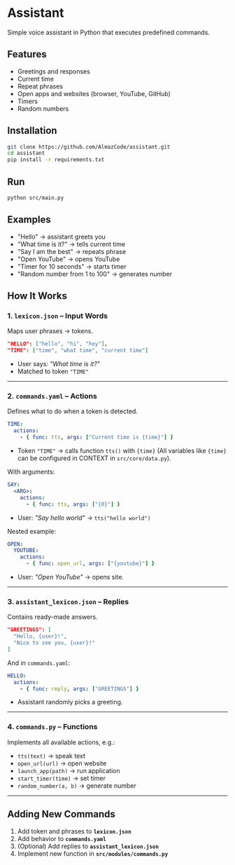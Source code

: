 # Assistant

Simple voice assistant in Python that executes predefined commands.

## Features
- Greetings and responses  
- Current time  
- Repeat phrases  
- Open apps and websites (browser, YouTube, GitHub)  
- Timers  
- Random numbers


## Installation
```bash
git clone https://github.com/AlmazCode/assistant.git
cd assistant
pip install -r requirements.txt
```

## Run
```bash
python src/main.py
```

## Examples

* "Hello" → assistant greets you
* "What time is it?" → tells current time
* "Say I am the best" → repeats phrase
* "Open YouTube" → opens YouTube
* "Timer for 10 seconds" → starts timer
* "Random number from 1 to 100" → generates number

## How It Works

### 1. `lexicon.json` – Input Words

Maps user phrases → tokens.

```json
"HELLO": ["hello", "hi", "hey"],
"TIME": ["time", "what time", "current time"]
```

* User says: *"What time is it?"*
* Matched to token `"TIME"`

---

### 2. `commands.yaml` – Actions

Defines what to do when a token is detected.

```yaml
TIME:
  actions:
    - { func: tts, args: ["Current time is {time}"] }
```

* Token `"TIME"` → calls function `tts()` with `{time}` (All variables like `{time}` can be configured in CONTEXT in `src/core/data.py`).

With arguments:

```yaml
SAY:
  <ARG>:
    actions:
      - { func: tts, args: ["{0}"] }
```

* User: *"Say hello world"* → `tts("hello world")`

Nested example:

```yaml
OPEN:
  YOUTUBE:
    actions:
      - { func: open_url, args: ["{youtube}"] }
```

* User: *"Open YouTube"* → opens site.

---

### 3. `assistant_lexicon.json` – Replies

Contains ready-made answers.

```json
"GREETINGS": [
  "Hello, {user}!",
  "Nice to see you, {user}!"
]
```

And in `commands.yaml`:

```yaml
HELLO:
  actions:
    - { func: reply, args: ["GREETINGS"] }
```

* Assistant randomly picks a greeting.

---

### 4. `commands.py` – Functions

Implements all available actions, e.g.:

* `tts(text)` → speak text
* `open_url(url)` → open website
* `launch_app(path)` → run application
* `start_timer(time)` → set timer
* `random_number(a, b)` → generate number

---

## Adding New Commands

1. Add token and phrases to **`lexicon.json`**
2. Add behavior to **`commands.yaml`**
3. (Optional) Add replies to **`assistant_lexicon.json`**
4. Implement new function in **`src/modules/commands.py`**